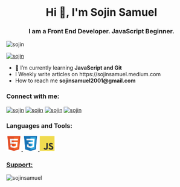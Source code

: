 <h1 align="center">Hi 👋, I'm Sojin Samuel</h1>
<h3 align="center">I am a Front End Developer. JavaScript Beginner. </h3>

<p align="left"> <img src="https://komarev.com/ghpvc/?username=SojinSamuel&label=Profile%20views&color=0e75b6&style=flat" alt="sojin" /> </p>
<p align="left"><a href="https://twitter.com/SamuelSojin" target="blank"><img src="https://img.shields.io/twitter/follow/SamuelSojin?logo=twitter&style=for-the-badge" alt="sojin" /></a></p>
<p align="left">
  <ul>
<li> 🌱 I’m currently learning <strong>JavaScript and Git</strong> </li>
<li> I Weekly write articles on https://sojinsamuel.medium.com </li>
<li> How to reach me <strong>sojinsamuel2001@gmail.com</strong></li>
</ul>

<h3 align="left">Connect with me:</h3>
<p align="left">
<a href="https://dev.to/sojinsamuel" target="blank"><img align="center" src="https://raw.githubusercontent.com/rahuldkjain/github-profile-readme-generator/master/src/images/icons/Social/devto.svg" alt="sojin" height="30" width="40" /></a>
<a href="https://twitter.com/SamuelSojin" target="blank"><img align="center" src="https://raw.githubusercontent.com/rahuldkjain/github-profile-readme-generator/master/src/images/icons/Social/twitter.svg" alt="sojin" height="30" width="40" /></a>
<a href="https://www.linkedin.com/in/sojin-samuel/" target="blank"><img align="center" src="https://raw.githubusercontent.com/rahuldkjain/github-profile-readme-generator/master/src/images/icons/Social/linked-in-alt.svg" alt="sojin" height="30" width="40" /></a>
<a href="https://stackoverflow.com/users/19531711/sojin-samuel" target="blank"><img align="center" src="https://raw.githubusercontent.com/rahuldkjain/github-profile-readme-generator/master/src/images/icons/Social/stack-overflow.svg" alt="sojin" height="30" width="40" /></a>
</p>

<h3 align="left">Languages and Tools:</h3>
<p align="left">
<a href="https://www.html.com" target="_blank" rel="noreferrer"> <img src="https://raw.githubusercontent.com/devicons/devicon/master/icons/html5/html5-original.svg" alt="Html" width="40" height="40"/>
<a href="https://www.css.com" target="_blank" rel="noreferrer"> <img src="https://raw.githubusercontent.com/devicons/devicon/master/icons/css3/css3-original.svg" alt="css" width="40" height="40"/>
<a href="https://www.javascript.com" target="_blank" rel="noreferrer"> <img src="https://raw.githubusercontent.com/devicons/devicon/master/icons/javascript/javascript-original.svg" alt="javascript" width="40" height="40"/>
</p>
  
 <h3 align="left">Support:</h3>
<p><a href="https://www.buymeacoffee.com/sojinsamuel"> <img align="left" src="https://cdn.buymeacoffee.com/buttons/v2/default-yellow.png" height="50" width="210" alt="sojinsamuel" /></a></p>
